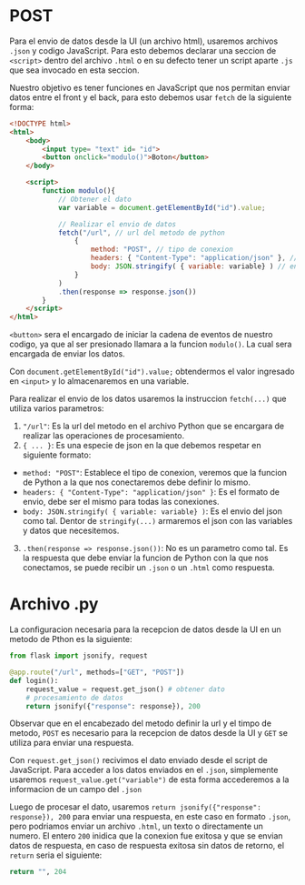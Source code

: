 # POST
Para el envio de datos desde la UI (un archivo html), usaremos archivos `.json` y codigo JavaScript. Para esto debemos declarar una seccion de `<script>` dentro del archivo `.html` o en su defecto tener un script aparte `.js` que sea invocado en esta seccion.

Nuestro objetivo es tener funciones en JavaScript que nos permitan enviar datos entre el front y el back, para esto debemos usar `fetch` de la siguiente forma:

```html
<!DOCTYPE html>
<html>
    <body> 
        <input type= "text" id= "id">
        <button onclick="modulo()">Boton</button>
    </body>

    <script>
        function modulo(){
            // Obtener el dato
            var variable = document.getElementById("id").value;

            // Realizar el envio de datos
            fetch("/url", // url del metodo de python
                {
                    method: "POST", // tipo de conexion
                    headers: { "Content-Type": "application/json" }, // formato
                    body: JSON.stringify( { variable: variable} ) // enviaremos un .json
                }
            )
            .then(response => response.json())
        }
    </script>
</html>
```

`<button>` sera el encargado de iniciar la cadena de eventos de nuestro codigo, ya que al ser presionado llamara a la funcion `modulo()`. La cual sera encargada de enviar los datos.

Con `document.getElementById("id").value;` obtendermos el valor ingresado en `<input>` y lo almacenaremos en una variable.

Para realizar el envio de los datos usaremos la instruccion `fetch(...)` que utiliza varios parametros:
1. `"/url"`: Es la url del metodo en el archivo Python que se encargara de realizar las operaciones de procesamiento.
2. `{ ... }`: Es una especie de json en la que debemos respetar en siguiente formato:
  - `method: "POST"`: Establece el tipo de conexion, veremos que la funcion de Python a la que nos conectaremos debe definir lo mismo.
  -  `headers: { "Content-Type": "application/json" }`: Es el formato de envio, debe ser el mismo para todas las conexiones.
  -  `body: JSON.stringify( { variable: variable} )`: Es el envio del json como tal. Dentor de `stringify(...)` armaremos el json con las variables y datos que necesitemos.
3. `.then(response => response.json())`: No es un parametro como tal. Es la respuesta que debe enviar la funcion de Python con la que nos conectamos, se puede recibir un `.json` o un `.html` como respuesta.

# Archivo .py
La configuracion necesaria para la recepcion de datos desde la UI en un metodo de Pthon es la siguiente:

```python
from flask import jsonify, request

@app.route("/url", methods=["GET", "POST"])
def login():
    request_value = request.get_json() # obtener dato
    # procesamiento de datos
    return jsonify({"response": response}), 200
```

Observar que en el encabezado del metodo definir la url y el timpo de metodo, `POST` es necesario para la recepcion de datos desde la UI y `GET` se utiliza para enviar una respuesta.

Con `request.get_json()` recivimos el dato enviado desde el script de JavaScript. Para acceder a los datos enviados en el `.json`, simplemente usaremos `request_value.get("variable")` de esta forma accederemos a la informacion de un campo del `.json`

Luego de procesar el dato, usaremos `return jsonify({"response": response}), 200` para enviar una respuesta, en este caso en formato `.json`, pero podriamos enviar un archivo `.html`, un texto o directamente un numero. El entero `200` inidica que la conexion fue exitosa y que se envian datos de respuesta, en caso de respuesta exitosa sin datos de retorno, el `return` seria el siguiente:
```python
return "", 204
```
